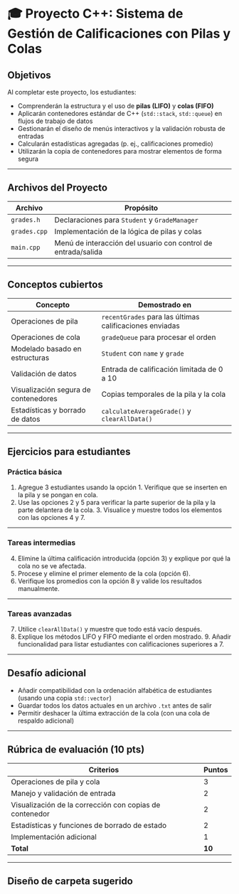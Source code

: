 # 🎓 Proyecto C++: Sistema de Gestión de Calificaciones con Pilas y Colas

##  Objetivos

Al completar este proyecto, los estudiantes:
- Comprenderán la estructura y el uso de **pilas (LIFO)** y **colas (FIFO)**
- Aplicarán contenedores estándar de C++ (`std::stack`, `std::queue`) en flujos de trabajo de datos
- Gestionarán el diseño de menús interactivos y la validación robusta de entradas
- Calcularán estadísticas agregadas (p. ej., calificaciones promedio)
- Utilizarán la copia de contenedores para mostrar elementos de forma segura

---

##  Archivos del Proyecto

| Archivo | Propósito |
|-------------|---------------------------------------------------|
| `grades.h` | Declaraciones para `Student` y `GradeManager` |
| `grades.cpp` | Implementación de la lógica de pilas y colas |
| `main.cpp` | Menú de interacción del usuario con control de entrada/salida |

---

##  Conceptos cubiertos

| Concepto | Demostrado en |
|-----------------------------|--------------------------------------------------|
| Operaciones de pila | `recentGrades` para las últimas calificaciones enviadas |
| Operaciones de cola | `gradeQueue` para procesar el orden |
| Modelado basado en estructuras | `Student` con `name` y `grade` |
| Validación de datos | Entrada de calificación limitada de 0 a 10 |
| Visualización segura de contenedores | Copias temporales de la pila y la cola |
| Estadísticas y borrado de datos | `calculateAverageGrade()` y `clearAllData()` |

---

##  Ejercicios para estudiantes

###  Práctica básica

1. Agregue 3 estudiantes usando la opción 1. Verifique que se inserten en la pila y se pongan en cola.
2. Use las opciones 2 y 5 para verificar la parte superior de la pila y la parte delantera de la cola. 3. Visualice y muestre todos los elementos con las opciones 4 y 7.

---

###  Tareas intermedias

4. Elimine la última calificación introducida (opción 3) y explique por qué la cola no se ve afectada.
5. Procese y elimine el primer elemento de la cola (opción 6).
6. Verifique los promedios con la opción 8 y valide los resultados manualmente.

---

###  Tareas avanzadas

7. Utilice `clearAllData()` y muestre que todo está vacío después.
8. Explique los métodos LIFO y FIFO mediante el orden mostrado. 9. Añadir funcionalidad para listar estudiantes con calificaciones superiores a 7.

---

##  Desafío adicional

- Añadir compatibilidad con la ordenación alfabética de estudiantes (usando una copia `std::vector`)
- Guardar todos los datos actuales en un archivo `.txt` antes de salir
- Permitir deshacer la última extracción de la cola (con una cola de respaldo adicional)

---

##  Rúbrica de evaluación (10 pts)

| Criterios | Puntos |
|-----------------------------------------------|--------|
| Operaciones de pila y cola | 3 |
| Manejo y validación de entrada | 2 |
| Visualización de la corrección con copias de contenedor | 2 |
| Estadísticas y funciones de borrado de estado | 2 |
| Implementación adicional | 1 |
| **Total** | **10** |

---

##  Diseño de carpeta sugerido
